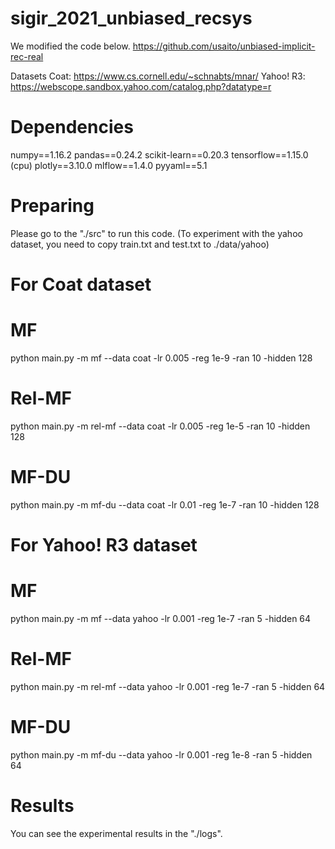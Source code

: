 # sigir_2021_unbiased_recsys
We modified the code below.
https://github.com/usaito/unbiased-implicit-rec-real

Datasets
Coat: https://www.cs.cornell.edu/~schnabts/mnar/
Yahoo! R3: https://webscope.sandbox.yahoo.com/catalog.php?datatype=r


# Dependencies
numpy==1.16.2
pandas==0.24.2
scikit-learn==0.20.3
tensorflow==1.15.0 (cpu)
plotly==3.10.0
mlflow==1.4.0
pyyaml==5.1

# Preparing
Please go to the "./src" to run this code.
(To experiment with the yahoo dataset, you need to copy train.txt and test.txt to ./data/yahoo)

# For Coat dataset
# MF
python main.py -m mf --data coat -lr 0.005 -reg 1e-9 -ran 10 -hidden 128

# Rel-MF
python main.py -m rel-mf --data coat -lr 0.005 -reg 1e-5 -ran 10 -hidden 128

# MF-DU
python main.py -m mf-du --data coat -lr 0.01 -reg 1e-7 -ran 10 -hidden 128


# For Yahoo! R3 dataset
# MF
python main.py -m mf --data yahoo -lr 0.001 -reg 1e-7 -ran 5 -hidden 64

# Rel-MF
python main.py -m rel-mf --data yahoo -lr 0.001 -reg 1e-7 -ran 5 -hidden 64

# MF-DU
python main.py -m mf-du --data yahoo -lr 0.001 -reg 1e-8 -ran 5 -hidden 64


# Results
You can see the experimental results in the "./logs".
